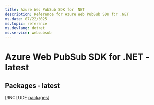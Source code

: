 ```yaml
---
title: Azure Web PubSub SDK for .NET
description: Reference for Azure Web PubSub SDK for .NET
ms.date: 07/22/2025
ms.topic: reference
ms.devlang: dotnet
ms.service: webpubsub
---
```

# Azure Web PubSub SDK for .NET - latest
## Packages - latest
[!INCLUDE [packages](web-pubsub-index.md)]